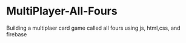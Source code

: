 # MultiPlayer-All-Fours
Building a multiplaer card game called all fours using js, html,css, and firebase
